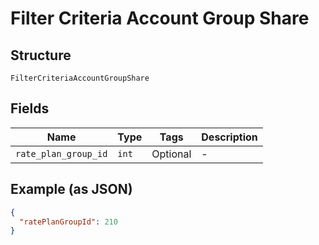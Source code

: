 
# Filter Criteria Account Group Share

## Structure

`FilterCriteriaAccountGroupShare`

## Fields

| Name | Type | Tags | Description |
|  --- | --- | --- | --- |
| `rate_plan_group_id` | `int` | Optional | - |

## Example (as JSON)

```json
{
  "ratePlanGroupId": 210
}
```


